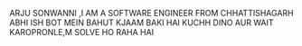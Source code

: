 ARJU SONWANNI  ,I AM A SOFTWARE ENGINEER FROM CHHATTISHAGARH
ABHI ISH BOT MEIN BAHUT KJAAM BAKI HAI
KUCHH DINO AUR WAIT KAROPRONLE,M SOLVE HO RAHA HAI
